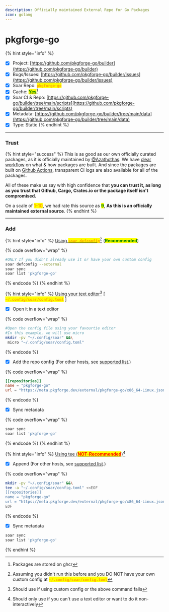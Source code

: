 ```yaml
---
description: Officially maintained External Repo for Go Packages
icon: golang
---
```


# pkgforge-go

{% hint style="info" %}
* [x] Project: [https://github.com/pkgforge-go/builder](https://github.com/pkgforge-go/builder)
* [x] Bugs/Issues: [https://github.com/pkgforge-go/builder/issues](https://github.com/pkgforge-go/builder/issues)
* [x] Soar Repo: <mark style="color:orange;">**`pkgforge-go`**</mark>
* [x] Cache: [<mark style="color:green;">**Yes**</mark>](#user-content-fn-1)[^1]
* [x] Soar CI & Repo: [https://github.com/pkgforge-go/builder/tree/main/scripts](https://github.com/pkgforge-go/builder/tree/main/scripts)
* [x] Metadata: [https://github.com/pkgforge-go/builder/tree/main/data](https://github.com/pkgforge-go/builder/tree/main/data)
* [x] Type: Static
{% endhint %}

***

### Trust

{% hint style="success" %}
This is as good as our own officially curated packages, as it is officially maintained by [@Azathothas](https://docs.pkgforge.dev/orgs/readme/people#azathothas). We have [clear workflow](https://github.com/pkgforge-go/builder/tree/main#-workflow) on what & how packages are built. And since the packages are built on [Github Actions](https://github.com/pkgforge-go/builder/actions/workflows/matrix_builds.yaml), transparent CI logs are also available for all of the packages.

All of these make us say with high confidence that **you can trust it, as long as you trust that Github, Cargo, Crates.io or the package itself isn't compromised.**

On a scale of <mark style="color:orange;">**1-10**</mark>, we had rate this source as <mark style="color:green;">**9**</mark>, **As this is an officially maintained external source**.
{% endhint %}

***

### Add

{% hint style="info" %}
[Using <mark style="color:orange;">**`soar defconfig`**</mark>](#user-content-fn-2)[^2]  (<mark style="color:green;">**Recommended**</mark>)&#x20;

{% code overflow="wrap" %}
```bash
#ONLY If you didn't already use it or have your own custom config
soar defconfig --external
soar sync
soar list 'pkgforge-go'
```
{% endcode %}
{% endhint %}

{% hint style="info" %}
[Using your text editor](#user-content-fn-3)[^3] \[ <mark style="color:orange;">**`~/.config/soar/config.toml`**</mark> ]

* [x] Open it in a text editor

{% code overflow="wrap" %}
```bash
#Open the config file using your favourtie editor
#In this example, we will use micro
mkdir -pv "~/.config/soar" &&\
 micro "~/.config/soar/config.toml"
```
{% endcode %}

* [x] Add the repo config (For other hosts, see [supported list](https://github.com/pkgforge-go/builder#-hosts---targets).)

{% code overflow="wrap" %}
```toml
[[repositories]]
name = "pkgforge-go"
url = "https://meta.pkgforge.dev/external/pkgforge-go/x86_64-Linux.json.zstd"
```
{% endcode %}

* [x] Sync metadata

{% code overflow="wrap" %}
```bash
soar sync
soar list 'pkgforge-go'
```
{% endcode %}
{% endhint %}

{% hint style="info" %}
[Using tee (<mark style="color:red;">**NOT-Recommended**</mark>)](#user-content-fn-4)[^4]

* [x] Append (For other hosts, see [supported list](https://github.com/pkgforge-go/builder#-hosts---targets).)

{% code overflow="wrap" %}
```bash
mkdir -pv "~/.config/soar" &&\
tee -a "~/.config/soar/config.toml" <<EOF
[[repositories]]
name = "pkgforge-go"
url = "https://meta.pkgforge.dev/external/pkgforge-go/x86_64-Linux.json.zstd"
EOF
```
{% endcode %}

* [x] Sync metadata

```bash
soar sync
soar list 'pkgforge-go'
```
{% endhint %}

[^1]: Packages are stored on ghcr

[^2]: Assuming you didn't run this before and you DO NOT have your own custom config at <mark style="color:orange;">**`~/.config/soar/config.toml`**</mark>

[^3]: Should use if using custom config or the above command fails

[^4]: Should only use if you can't use a text editor or want to do it non-interactively
